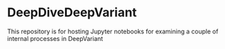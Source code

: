 # DeepDiveDeepVariant
This repository is for hosting Jupyter notebooks for examining a couple of internal processes in DeepVariant
